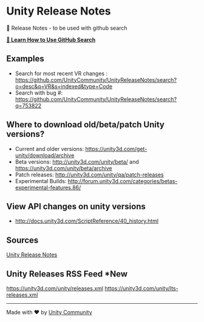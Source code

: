 # Unity Release Notes

:notebook: Release Notes - to be used with github search

[**:book: Learn How to Use GitHub Search**](https://help.github.com/categories/search)

## Examples

- Search for most recent VR changes : https://github.com/UnityCommunity/UnityReleaseNotes/search?o=desc&q=VR&s=indexed&type=Code
- Search with bug #: https://github.com/UnityCommunity/UnityReleaseNotes/search?q=753822

## Where to download old/beta/patch Unity versions?

- Current and older versions: https://unity3d.com/get-unity/download/archive
- Beta versions: http://unity3d.com/unity/beta/ and https://unity3d.com/unity/beta/archive
- Patch releases: http://unity3d.com/unity/qa/patch-releases
- Experimental Builds: http://forum.unity3d.com/categories/betas-experimental-features.86/

## View API changes on unity versions

- http://docs.unity3d.com/ScriptReference/40_history.html

## Sources

[Unity Release Notes](https://unity3d.com/unity/whats-new/)

## Unity Releases RSS Feed *New

https://unity3d.com/unity/releases.xml
https://unity3d.com/unity/lts-releases.xml

---

Made with :heart: by [Unity Community](https://github.com/UnityCommunity/)
